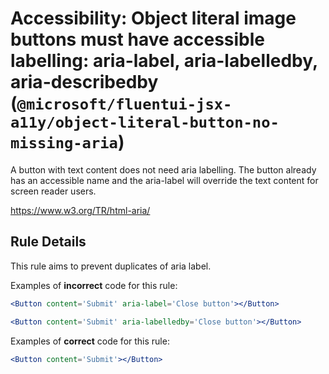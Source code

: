 # Accessibility: Object literal image buttons must have accessible labelling: aria-label, aria-labelledby, aria-describedby (`@microsoft/fluentui-jsx-a11y/object-literal-button-no-missing-aria`)

<!-- end auto-generated rule header -->

<!-- end auto-generated rule header -->

A button with text content does not need aria labelling. The button already has an accessible name and the aria-label will override the text content for screen reader users.

<https://www.w3.org/TR/html-aria/>

## Rule Details

This rule aims to prevent duplicates of aria label.

Examples of **incorrect** code for this rule:

```jsx
<Button content='Submit' aria-label='Close button'></Button>
```

```jsx
<Button content='Submit' aria-labelledby='Close button'></Button>
```

Examples of **correct** code for this rule:

```jsx
<Button content='Submit'></Button>
```
